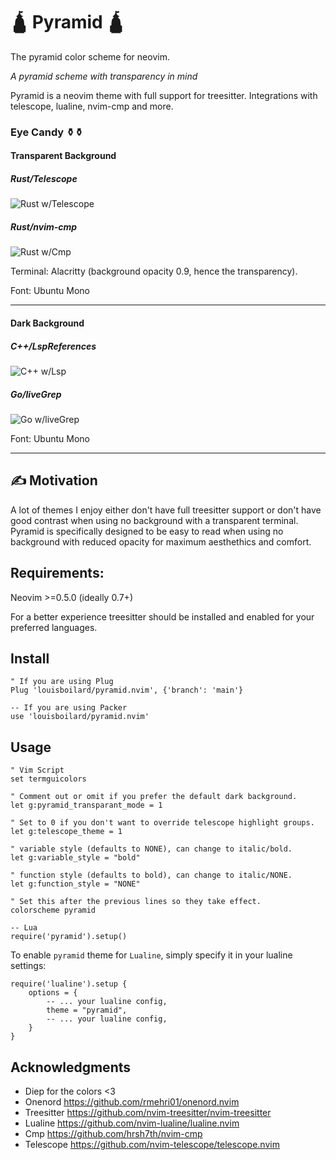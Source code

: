 # 🛕 Pyramid 🛕

The pyramid color scheme for neovim.

*A pyramid scheme with transparency in mind*

Pyramid is a neovim theme with full support for treesitter. Integrations with
telescope, lualine, nvim-cmp and more.


###  Eye Candy ⚱️⚱️

#### Transparent Background

##### Rust/Telescope
![Rust w/Telescope](https://user-images.githubusercontent.com/39924874/169719891-3386570b-bbbc-4308-9358-87e933cae90b.png)

##### Rust/nvim-cmp
![Rust w/Cmp](https://user-images.githubusercontent.com/39924874/169719954-e5325047-fa68-4742-b4ac-1b6b72aed980.png)

Terminal: Alacritty (background opacity 0.9, hence the transparency).

Font: Ubuntu Mono

---
#### Dark Background

##### C++/LspReferences
![C++ w/Lsp](https://user-images.githubusercontent.com/39924874/169720026-366d7864-0aac-4e99-8507-ee0fadc85519.png)

##### Go/liveGrep
![Go w/liveGrep](https://user-images.githubusercontent.com/39924874/169720102-793afeb1-7f4f-4c7c-b73c-87f7ee670a4b.png)

Font: Ubuntu Mono

---

## ✍ Motivation

A lot of themes I enjoy either don't have full treesitter support or don't have good contrast when
using no background with a transparent terminal. Pyramid is specifically designed to be easy to read when using
no background with reduced opacity for maximum aesthethics and comfort.


## Requirements:
Neovim >=0.5.0 (ideally 0.7+)

For a better experience treesitter should be installed and enabled for your preferred languages.

## Install

```
" If you are using Plug
Plug 'louisboilard/pyramid.nvim', {'branch': 'main'}
```

```
-- If you are using Packer
use 'louisboilard/pyramid.nvim'
```

## Usage
```
" Vim Script
set termguicolors

" Comment out or omit if you prefer the default dark background.
let g:pyramid_transparant_mode = 1

" Set to 0 if you don't want to override telescope highlight groups.
let g:telescope_theme = 1

" variable style (defaults to NONE), can change to italic/bold.
let g:variable_style = "bold"

" function style (defaults to bold), can change to italic/NONE.
let g:function_style = "NONE"

" Set this after the previous lines so they take effect.
colorscheme pyramid
```

```
-- Lua
require('pyramid').setup()
```
To enable `pyramid` theme for `Lualine`, simply specify it in your lualine settings:

```
require('lualine').setup {
    options = {
        -- ... your lualine config,
        theme = "pyramid",
        -- ... your lualine config,
    }
}
```

## Acknowledgments

- Diep for the colors <3
- Onenord https://github.com/rmehri01/onenord.nvim
- Treesitter https://github.com/nvim-treesitter/nvim-treesitter
- Lualine https://github.com/nvim-lualine/lualine.nvim
- Cmp https://github.com/hrsh7th/nvim-cmp
- Telescope https://github.com/nvim-telescope/telescope.nvim
